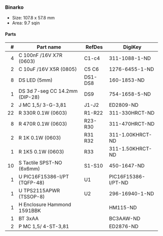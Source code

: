 ### Binarko ###

* Size: 107.8 x 57.8 mm
* Area: 9.7 sqin


#### Parts ####

|  # | Part name                        | RefDes  | DigiKey                    |
|---:|----------------------------------|---------|----------------------------|
|  4 | C 100nF /16V X7R (0603)          | C1-c4   | 311-1088-1-ND              |
|  2 | C 10uF /16V X5R (0805)           | C5 C6   | 1276-6455-1-ND             |
|  8 | DS LED (5mm)                     | DS1-DS8 | 160-1853-ND                |
|  1 | DS 3d 7-seg CC 14.2mm (DIP-28)   | DS9     | 754-1658-5-ND              |
|  2 | J MC 1,5/ 3-G-3,81               | J1-J2   | ED2809-ND                  |
| 22 | R 330R 0.1W (0603)               | R1-R22  | 311-330HRCT-ND             |
|  8 | R 470R 0.1W (0603)               | R23-R30 | 311-470HRCT-ND             |
|  2 | R 1K 0.1W (0603)                 | R31 R32 | 311-1.00KHRCT-ND           |
|  1 | R 1K5 0.1W (0603)                | R33     | 311-1.50KHRCT-ND           |
| 10 | S Tactile SPST-NO (6x6mm)        | S1-S10  | 450-1647-ND                |
|  1 | U PIC16F15386-I/PT (TQFP-48)     | U1      | PIC16F15386-I/PT-ND        |
|  1 | U TPS2115APWR (TSSOP-8)          | U2      | 296-16940-1-ND             |
|  1 | H Enclosure Hammond 1591BBK      |         | HM115-ND                   |
|  1 | BT 3xAA                          |         | BC3AAW-ND                  |
|  2 | P MC 1,5/ 4-ST-3,81              |         | ED2876-ND                  |
